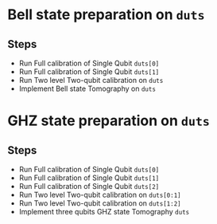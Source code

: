 # Bell state preparation on `duts`

## Steps
- Run Full calibration of Single Qubit `duts[0]`
- Run Full calibration of Single Qubit `duts[1]`
- Run Two level Two-qubit calibration on `duts`
- Implement Bell state Tomography on `duts`
 

# GHZ state preparation on `duts`

## Steps
- Run Full calibration of Single Qubit `duts[0]`
- Run Full calibration of Single Qubit `duts[1]`
- Run Full calibration of Single Qubit `duts[2]`
- Run Two level Two-qubit calibration on `duts[0:1]`
- Run Two level Two-qubit calibration on `duts[1:2]`
- Implement three qubits GHZ state Tomography `duts` 
